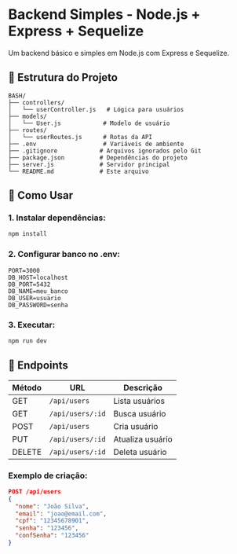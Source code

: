 # Backend Simples - Node.js + Express + Sequelize

Um backend básico e simples em Node.js com Express e Sequelize.

## 📁 Estrutura do Projeto

```
BASH/
├── controllers/
│   └── userController.js   # Lógica para usuários
├── models/
│   └── User.js            # Modelo de usuário
├── routes/
│   └── userRoutes.js      # Rotas da API
├── .env                   # Variáveis de ambiente
├── .gitignore            # Arquivos ignorados pelo Git
├── package.json          # Dependências do projeto
├── server.js             # Servidor principal
└── README.md             # Este arquivo
```

## 🚀 Como Usar

### 1. Instalar dependências:
```bash
npm install
```

### 2. Configurar banco no .env:
```env
PORT=3000
DB_HOST=localhost
DB_PORT=5432
DB_NAME=meu_banco
DB_USER=usuario
DB_PASSWORD=senha
```

### 3. Executar:
```bash
npm run dev
```

## 🔌 Endpoints

| Método | URL | Descrição |
|--------|-----|-----------|
| GET | `/api/users` | Lista usuários |
| GET | `/api/users/:id` | Busca usuário |
| POST | `/api/users` | Cria usuário |
| PUT | `/api/users/:id` | Atualiza usuário |
| DELETE | `/api/users/:id` | Deleta usuário |

### Exemplo de criação:
```json
POST /api/users
{
  "nome": "João Silva",
  "email": "joao@email.com",
  "cpf": "12345678901",
  "senha": "123456",
  "confSenha": "123456"
}
```

